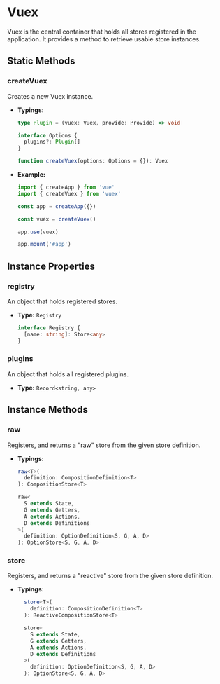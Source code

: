 # Vuex

Vuex is the central container that holds all stores registered in the application. It provides a method to retrieve usable store instances.

## Static Methods

### createVuex

Creates a new Vuex instance.

- **Typings:**

  ```ts
  type Plugin = (vuex: Vuex, provide: Provide) => void

  interface Options {
    plugins?: Plugin[]
  }

  function createVuex(options: Options = {}): Vuex
  ```

- **Example:**

  ```ts
  import { createApp } from 'vue'
  import { createVuex } from 'vuex'

  const app = createApp({})

  const vuex = createVuex()

  app.use(vuex)

  app.mount('#app')
  ```

## Instance Properties

### registry

An object that holds registered stores.

- **Type:** `Registry`

  ```ts
  interface Registry {
    [name: string]: Store<any>
  }
  ```

### plugins

An object that holds all registered plugins.

- **Type:** `Record<string, any>`

## Instance Methods

### raw

Registers, and returns a "raw" store from the given store definition.

- **Typings:**

  ```ts
  raw<T>(
    definition: CompositionDefinition<T>
  ): CompositionStore<T>

  raw<
    S extends State,
    G extends Getters,
    A extends Actions,
    D extends Definitions
  >(
    definition: OptionDefinition<S, G, A, D>
  ): OptionStore<S, G, A, D>
  ```

### store

Registers, and returns a "reactive" store from the given store definition.

- **Typings:**

  ```ts
    store<T>(
      definition: CompositionDefinition<T>
    ): ReactiveCompositionStore<T>

    store<
      S extends State,
      G extends Getters,
      A extends Actions,
      D extends Definitions
    >(
      definition: OptionDefinition<S, G, A, D>
    ): OptionStore<S, G, A, D>
  ```
